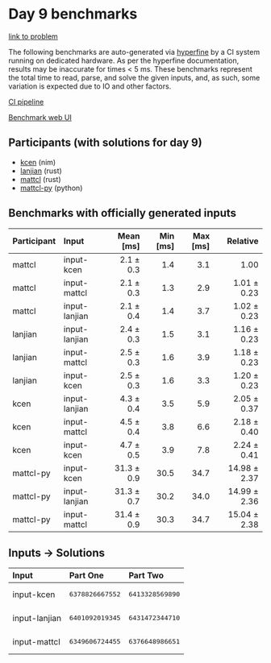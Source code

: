 # Day 9 benchmarks

[link to problem](https://adventofcode.com/2024/day/9)

The following benchmarks are auto-generated via
[hyperfine](https://github.com/sharkdp/hyperfine) by a CI system running on
dedicated hardware. As per the hyperfine documentation, results may be
inaccurate for times < 5 ms. These benchmarks represent the total time to read,
parse, and solve the given inputs, and, as such, some variation is expected due
to IO and other factors.

[CI pipeline](http://ci.papercode.net:8080/teams/main/pipelines/aoc2024)

[Benchmark web UI](https://aoc.ancalagon.black)


## Participants (with solutions for day 9)

- [kcen](https://github.com/kcen/aoc2024) (nim)
- [lanjian](https://github.com/lanjian/aoc-2024) (rust)
- [mattcl](https://github.com/mattcl/aoc2024) (rust)
- [mattcl-py](https://github.com/mattcl/aoc2024-py) (python)


## Benchmarks with officially generated inputs

| Participant | Input | Mean [ms] | Min [ms] | Max [ms] | Relative |
|:---|:---|---:|---:|---:|---:|
| mattcl | input-kcen | 2.1 ± 0.3 | 1.4 | 3.1 | 1.00 |
| mattcl | input-mattcl | 2.1 ± 0.3 | 1.3 | 2.9 | 1.01 ± 0.23 |
| mattcl | input-lanjian | 2.1 ± 0.4 | 1.4 | 3.7 | 1.02 ± 0.23 |
| lanjian | input-lanjian | 2.4 ± 0.3 | 1.5 | 3.1 | 1.16 ± 0.23 |
| lanjian | input-mattcl | 2.5 ± 0.3 | 1.6 | 3.9 | 1.18 ± 0.23 |
| lanjian | input-kcen | 2.5 ± 0.3 | 1.6 | 3.3 | 1.20 ± 0.23 |
| kcen | input-lanjian | 4.3 ± 0.4 | 3.5 | 5.9 | 2.05 ± 0.37 |
| kcen | input-mattcl | 4.5 ± 0.4 | 3.8 | 6.6 | 2.18 ± 0.40 |
| kcen | input-kcen | 4.7 ± 0.5 | 3.9 | 7.8 | 2.24 ± 0.41 |
| mattcl-py | input-kcen | 31.3 ± 0.9 | 30.5 | 34.7 | 14.98 ± 2.37 |
| mattcl-py | input-lanjian | 31.3 ± 0.7 | 30.2 | 34.0 | 14.99 ± 2.36 |
| mattcl-py | input-mattcl | 31.4 ± 0.9 | 30.3 | 34.7 | 15.04 ± 2.38 |


## Inputs -> Solutions

| Input | Part One | Part Two |
|:---|:---|:---|
|input-kcen|<pre>6378826667552</pre>|<pre>6413328569890</pre>|
|input-lanjian|<pre>6401092019345</pre>|<pre>6431472344710</pre>|
|input-mattcl|<pre>6349606724455</pre>|<pre>6376648986651</pre>|
